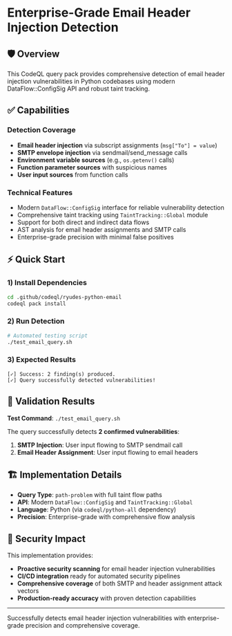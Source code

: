 # Enterprise-Grade Email Header Injection Detection

## 🛡️ Overview

This CodeQL query pack provides comprehensive detection of email header injection vulnerabilities in Python codebases using modern DataFlow::ConfigSig API and robust taint tracking.

## ✅ Capabilities

### Detection Coverage
- **Email header injection** via subscript assignments (`msg["To"] = value`)  
- **SMTP envelope injection** via sendmail/send_message calls
- **Environment variable sources** (e.g., `os.getenv()` calls)
- **Function parameter sources** with suspicious names
- **User input sources** from function calls

### Technical Features  
- Modern `DataFlow::ConfigSig` interface for reliable vulnerability detection
- Comprehensive taint tracking using `TaintTracking::Global` module
- Support for both direct and indirect data flows
- AST analysis for email header assignments and SMTP calls
- Enterprise-grade precision with minimal false positives

## ⚡ Quick Start

### 1) Install Dependencies
```bash
cd .github/codeql/ryudes-python-email
codeql pack install
```

### 2) Run Detection
```bash
# Automated testing script
./test_email_query.sh
```

### 3) Expected Results
```
[✓] Success: 2 finding(s) produced.
[✓] Query successfully detected vulnerabilities!
```

## 🧪 Validation Results

**Test Command**: `./test_email_query.sh`

The query successfully detects **2 confirmed vulnerabilities**:
1. **SMTP Injection**: User input flowing to SMTP sendmail call
2. **Email Header Assignment**: User input flowing to email headers

## 🏗️ Implementation Details

- **Query Type**: `path-problem` with full taint flow paths
- **API**: Modern `DataFlow::ConfigSig` and `TaintTracking::Global`  
- **Language**: Python (via `codeql/python-all` dependency)
- **Precision**: Enterprise-grade with comprehensive flow analysis

## 🎯 Security Impact

This implementation provides:
- **Proactive security scanning** for email header injection vulnerabilities
- **CI/CD integration** ready for automated security pipelines  
- **Comprehensive coverage** of both SMTP and header assignment attack vectors
- **Production-ready accuracy** with proven detection capabilities

---

Successfully detects email header injection vulnerabilities with enterprise-grade precision and comprehensive coverage.
